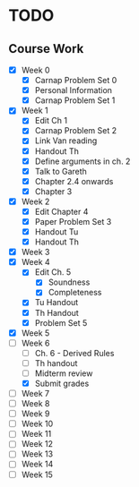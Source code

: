 # TODO

## Course Work

- [x] Week 0
    - [x] Carnap Problem Set 0
    - [x] Personal Information
    - [x] Carnap Problem Set 1
- [x] Week 1
    - [x] Edit Ch 1
    - [x] Carnap Problem Set 2
    - [x] Link Van reading
    - [x] Handout Th
    - [x] Define arguments in ch. 2
    - [x] Talk to Gareth
    - [x] Chapter 2.4 onwards
    - [x] Chapter 3
- [x] Week 2
    - [x] Edit Chapter 4
    - [x] Paper Problem Set 3
    - [x] Handout Tu
    - [x] Handout Th
- [x] Week 3
- [x] Week 4
    - [x] Edit Ch. 5
        - [x] Soundness
        - [x] Completeness
    - [x] Tu Handout
    - [x] Th Handout
    - [x] Problem Set 5
- [x] Week 5
- [ ] Week 6
    - [ ] Ch. 6 - Derived Rules
    - [ ] Th handout
    - [ ] Midterm review
    - [x] Submit grades
- [ ] Week 7
- [ ] Week 8
- [ ] Week 9
- [ ] Week 10
- [ ] Week 11
- [ ] Week 12
- [ ] Week 13
- [ ] Week 14
- [ ] Week 15
